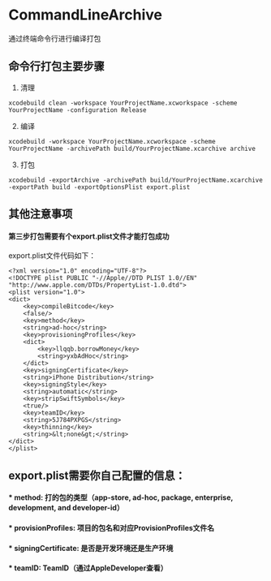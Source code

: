 # CommandLineArchive<br>
通过终端命令行进行编译打包
## 命令行打包主要步骤<br>
1. 清理<br>
```
xcodebuild clean -workspace YourProjectName.xcworkspace -scheme YourProjectName -configuration Release
```
2. 编译<br>
```
xcodebuild -workspace YourProjectName.xcworkspace -scheme YourProjectName -archivePath build/YourProjectName.xcarchive archive
```
3. 打包<br>
```
xcodebuild -exportArchive -archivePath build/YourProjectName.xcarchive -exportPath build -exportOptionsPlist export.plist
```

## 其他注意事项<br>
#### 第三步打包需要有个export.plist文件才能打包成功<br>
export.plist文件代码如下：<br>

```
<?xml version="1.0" encoding="UTF-8"?>
<!DOCTYPE plist PUBLIC "-//Apple//DTD PLIST 1.0//EN" "http://www.apple.com/DTDs/PropertyList-1.0.dtd">
<plist version="1.0">
<dict>
	<key>compileBitcode</key>
	<false/>
	<key>method</key>
	<string>ad-hoc</string>
	<key>provisioningProfiles</key>
	<dict>
		<key>llqqb.borrowMoney</key>
		<string>yxbAdHoc</string>
	</dict>
	<key>signingCertificate</key>
	<string>iPhone Distribution</string>
	<key>signingStyle</key>
	<string>automatic</string>
	<key>stripSwiftSymbols</key>
	<true/>
	<key>teamID</key>
	<string>5J784PXPGS</string>
	<key>thinning</key>
	<string>&lt;none&gt;</string>
</dict>
</plist>
```

## export.plist需要你自己配置的信息：<br>
#### * method: 打的包的类型（app-store, ad-hoc, package, enterprise, development, and developer-id）<br>
#### * provisionProfiles: 项目的包名和对应ProvisionProfiles文件名<br>
#### * signingCertificate: 是否是开发环境还是生产环境<br>
#### * teamID: TeamID（通过AppleDeveloper查看）<br>

